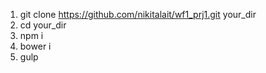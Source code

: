 1) git clone https://github.com/nikitalait/wf1_prj1.git your_dir
2) cd your_dir
3) npm i
4) bower i
5) gulp
